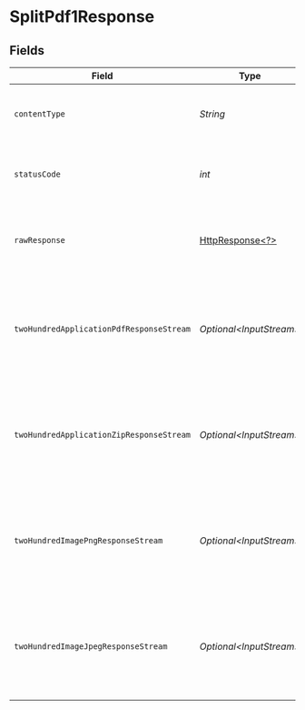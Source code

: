# SplitPdf1Response


## Fields

| Field                                                                                                                | Type                                                                                                                 | Required                                                                                                             | Description                                                                                                          |
| -------------------------------------------------------------------------------------------------------------------- | -------------------------------------------------------------------------------------------------------------------- | -------------------------------------------------------------------------------------------------------------------- | -------------------------------------------------------------------------------------------------------------------- |
| `contentType`                                                                                                        | *String*                                                                                                             | :heavy_check_mark:                                                                                                   | HTTP response content type for this operation                                                                        |
| `statusCode`                                                                                                         | *int*                                                                                                                | :heavy_check_mark:                                                                                                   | HTTP response status code for this operation                                                                         |
| `rawResponse`                                                                                                        | [HttpResponse\<?>](https://docs.oracle.com/en/java/javase/11/docs/api/java.net.http/java/net/http/HttpResponse.html) | :heavy_check_mark:                                                                                                   | Raw HTTP response; suitable for custom response parsing                                                              |
| `twoHundredApplicationPdfResponseStream`                                                                             | *Optional\<InputStream>*                                                                                             | :heavy_minus_sign:                                                                                                   | Files processed successfully. Returns single file or ZIP archive containing multiple files.                          |
| `twoHundredApplicationZipResponseStream`                                                                             | *Optional\<InputStream>*                                                                                             | :heavy_minus_sign:                                                                                                   | Files processed successfully. Returns single file or ZIP archive containing multiple files.                          |
| `twoHundredImagePngResponseStream`                                                                                   | *Optional\<InputStream>*                                                                                             | :heavy_minus_sign:                                                                                                   | Files processed successfully. Returns single file or ZIP archive containing multiple files.                          |
| `twoHundredImageJpegResponseStream`                                                                                  | *Optional\<InputStream>*                                                                                             | :heavy_minus_sign:                                                                                                   | Files processed successfully. Returns single file or ZIP archive containing multiple files.                          |